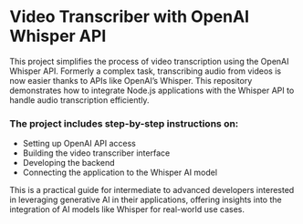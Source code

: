 # Video Transcriber with OpenAI Whisper API

This project simplifies the process of video transcription using the OpenAI Whisper API. Formerly a complex task, transcribing audio from videos is now easier thanks to APIs like OpenAI’s Whisper. This repository demonstrates how to integrate Node.js applications with the Whisper API to handle audio transcription efficiently.

### The project includes step-by-step instructions on:

- Setting up OpenAI API access
- Building the video transcriber interface
- Developing the backend
- Connecting the application to the Whisper AI model

This is a practical guide for intermediate to advanced developers interested in leveraging generative AI in their applications, offering insights into the integration of AI models like Whisper for real-world use cases.